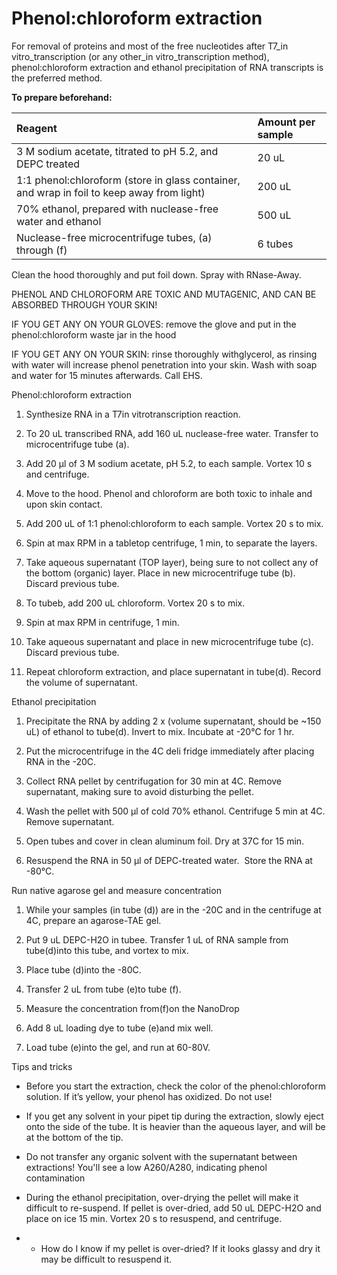 # Phenol:chloroform extraction



For removal of proteins and most of the free nucleotides after T7_in vitro_transcription \(or any other_in vitro_transcription method\), phenol:chloroform extraction and ethanol precipitation of RNA transcripts is the preferred method.



**To prepare beforehand:**



| **Reagent** | **Amount per sample** |
| :--- | :--- |
| 3 M sodium acetate, titrated to pH 5.2, and DEPC treated | 20 uL  |
| 1:1 phenol:chloroform \(store in glass container, and wrap in foil to keep away from light\) | 200 uL |
| 70% ethanol, prepared with nuclease-free water and ethanol | 500 uL  |
| Nuclease-free microcentrifuge tubes, \(a\) through \(f\)  | 6 tubes |



Clean the hood thoroughly and put foil down. Spray with RNase-Away.  




PHENOL AND CHLOROFORM ARE TOXIC AND MUTAGENIC, AND CAN BE ABSORBED THROUGH YOUR SKIN!

IF YOU GET ANY ON YOUR GLOVES: remove the glove and put in the phenol:chloroform waste jar in the hood

IF YOU GET ANY ON YOUR SKIN: rinse thoroughly withglycerol, as rinsing with water will increase phenol penetration into your skin. Wash with soap and water for 15 minutes afterwards. Call EHS.



Phenol:chloroform extraction

1. Synthesize RNA in a T7in vitrotranscription reaction.

2. To 20 uL transcribed RNA, add 160 uL nuclease-free water. Transfer to microcentrifuge tube \(a\).

3. Add 20 μl of 3 M sodium acetate, pH 5.2, to each sample. Vortex 10 s and centrifuge.

4. Move to the hood. Phenol and chloroform are both toxic to inhale and upon skin contact.

5. Add 200 uL of 1:1 phenol:chloroform to each sample. Vortex 20 s to mix.

6. Spin at max RPM in a tabletop centrifuge, 1 min, to separate the layers.

7. Take aqueous supernatant \(TOP layer\), being sure to not collect any of the bottom \(organic\) layer. Place in new microcentrifuge tube \(b\). Discard previous tube.

8. To tubeb, add 200 uL chloroform. Vortex 20 s to mix.

9. Spin at max RPM in centrifuge, 1 min.

10. Take aqueous supernatant and place in new microcentrifuge tube \(c\). Discard previous tube.

11. Repeat chloroform extraction, and place supernatant in tube\(d\). Record the volume of supernatant.



Ethanol precipitation

1. Precipitate the RNA by adding 2 x \(volume supernatant, should be ~150 uL\) of ethanol to tube\(d\). Invert to mix. Incubate at -20°C for 1 hr.

2. Put the microcentrifuge in the 4C deli fridge immediately after placing RNA in the -20C.

3. Collect RNA pellet by centrifugation for 30 min at 4C. Remove supernatant, making sure to avoid disturbing the pellet.

4. Wash the pellet with 500 μl of cold 70% ethanol. Centrifuge 5 min at 4C. Remove supernatant.

5. Open tubes and cover in clean aluminum foil. Dry at 37C for 15 min.

6. Resuspend the RNA in 50 μl of DEPC-treated water.  Store the RNA at -80°C.



Run native agarose gel and measure concentration

1. While your samples \(in tube \(d\)\) are in the -20C and in the centrifuge at 4C, prepare an agarose-TAE gel.  

2. Put 9 uL DEPC-H2O in tubee. Transfer 1 uL of RNA sample from tube\(d\)into this tube, and vortex to mix.

3. Place tube \(d\)into the -80C.

4. Transfer 2 uL from tube \(e\)to tube \(f\).

5. Measure the concentration from\(f\)on the NanoDrop

6. Add 8 uL loading dye to tube \(e\)and mix well.

7. Load tube \(e\)into the gel, and run at 60-80V.



Tips and tricks

* Before you start the extraction, check the color of the phenol:chloroform solution. If it’s yellow, your phenol has oxidized. Do not use!

* If you get any solvent in your pipet tip during the extraction, slowly eject onto the side of the tube. It is heavier than the aqueous layer, and will be at the bottom of the tip.

* Do not transfer any organic solvent with the supernatant between extractions! You'll see a low A260/A280, indicating phenol contamination  

* During the ethanol precipitation, over-drying the pellet will make it difficult to re-suspend. If pellet is over-dried, add 50 uL DEPC-H2O and place on ice 15 min. Vortex 20 s to resuspend, and centrifuge.
* * How do I know if my pellet is over-dried? If it looks glassy and dry it may be difficult to resuspend it. 



